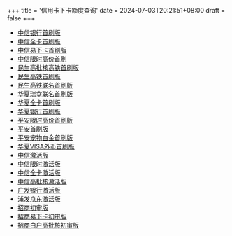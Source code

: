 +++
title = '信用卡下卡额度查询'
date = 2024-07-03T20:21:51+08:00
draft = false
+++

- [中信银行首刷版](https://credit.yhbyf.com/userInformation?code=DEFBANK300JGSF&referKey=Y01247240&creditId=259&channelId=2&t=0&name=中信银行首刷版)
- [中信全卡首刷版](https://credit.yhbyf.com/userInformation?code=DEFBANK300T9GD&referKey=Y01247240&creditId=343&channelId=2&t=0&name=中信全卡首刷版)
- [中信易下卡首刷版](https://credit.yhbyf.com/userInformation?code=DEFBANK3003O50&referKey=Y01247240&creditId=344&channelId=2&t=0&name=中信易下卡首刷版)
- [中信限时高价首刷](https://credit.yhbyf.com/userInformation?code=DEFBANK30045JU&referKey=Y01247240&creditId=345&channelId=2&t=0&name=中信限时高价首刷)
- [民生高批核高铁首刷版](https://credit.yhbyf.com/userInformation?code=DEFBANK3008L1U&referKey=Y01247240&creditId=342&channelId=2&t=0&name=民生高批核高铁首刷版)
- [民生高铁首刷版](https://credit.yhbyf.com/userInformation?code=DEFBANK300OOMJ&referKey=Y01247240&creditId=313&channelId=2&t=0&name=民生高铁首刷版)
- [民生高铁联名首刷版](https://credit.yhbyf.com/userInformation?code=DEFBANK30010JN&referKey=Y01247240&creditId=341&channelId=2&t=0&name=民生高铁联名首刷版)
- [华夏瑞幸联名首刷版](https://credit.yhbyf.com/userInformation?code=DEFBANK300AFQB&referKey=Y01247240&creditId=299&channelId=2&t=0&name=华夏瑞幸联名首刷版)
- [华夏全卡首刷版](https://credit.yhbyf.com/userInformation?code=DEFBANK300LGW9&referKey=Y01247240&creditId=281&channelId=2&t=0&name=华夏全卡首刷版)
- [华夏银行首刷版](https://credit.yhbyf.com/userInformation?code=DEFBANK3004NTA&referKey=Y01247240&creditId=243&channelId=2&t=0&name=华夏银行首刷版)
- [平安限时高价首刷版](https://credit.yhbyf.com/userInformation?code=DEFBANK800TYSS&referKey=Y01247240&creditId=278&channelId=2&t=0&name=平安限时高价首刷版)
- [平安首刷版](https://credit.yhbyf.com/userInformation?code=DEFBANK300DWDJ&referKey=Y01247240&creditId=284&channelId=2&t=0&name=平安首刷版)
- [平安宠物白金首刷版](https://credit.yhbyf.com/userInformation?code=DEFBANK300ED0U&referKey=Y01247240&creditId=340&channelId=2&t=0&name=平安宠物白金首刷版)
- [华夏VISA外币首刷版](https://credit.yhbyf.com/userInformation?code=DEFBANK3007G4A&referKey=Y01247240&creditId=346&channelId=2&t=0&name=华夏VISA外币首刷版)
- [中信激活版](https://credit.yhbyf.com/userInformation?code=DEFBANK200RXE5&referKey=Y01247240&creditId=331&channelId=2&t=0&name=中信激活版)
- [中信限时激活版](https://credit.yhbyf.com/userInformation?code=DEFBANK200RYRC&referKey=Y01247240&creditId=334&channelId=2&t=0&name=中信限时激活版)
- [中信全卡激活版](https://credit.yhbyf.com/userInformation?code=DEFBANK20062OW&referKey=Y01247240&creditId=335&channelId=2&t=0&name=中信全卡激活版)
- [中信高批核激活版](https://credit.yhbyf.com/userInformation?code=DEFBANK200J9VV&referKey=Y01247240&creditId=336&channelId=2&t=0&name=中信高批核激活版)
- [广发银行激活版](https://credit.yhbyf.com/userInformation?code=DEFBANK200CF2G&referKey=Y01247240&creditId=218&channelId=2&t=1&name=广发银行激活版)
- [浦发京东激活版](https://credit.yhbyf.com/userInformation?code=DEFBANK200USEW&referKey=Y01247240&creditId=209&channelId=2&t=0&name=浦发京东激活版)
- [招商初审版](https://credit.yhbyf.com/userInformation?code=DEFBANK1003J59&referKey=Y01247240&creditId=330&channelId=2&t=0&name=招商初审版)
- [招商易下卡初审版](https://credit.yhbyf.com/userInformation?code=DEFBANK1001EY5&referKey=Y01247240&creditId=337&channelId=2&t=0&name=招商易下卡初审版)
- [招商白户高批核初审版](https://credit.yhbyf.com/userInformation?code=DEFBANK100FNKH&referKey=Y01247240&creditId=339&channelId=2&t=0&name=招商白户高批核初审版)

